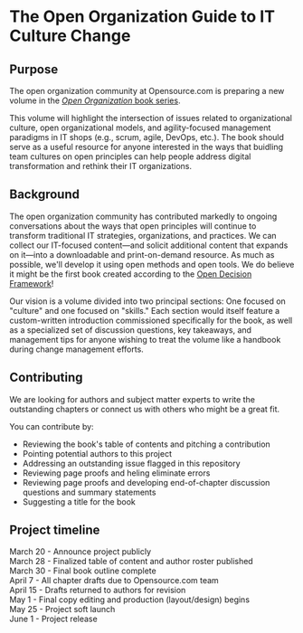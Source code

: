 # The Open Organization Guide to IT Culture Change

## Purpose

The open organization community at Opensource.com is preparing a new volume in the [_Open Organization_ book series](https://opensource.com/open-organization/resources).

This volume will highlight the intersection of issues related to organizational culture, open organizational models, and agility-focused management paradigms in IT shops (e.g., scrum, agile, DevOps, etc.). The book should serve as a useful resource for anyone interested in the ways that buidling team cultures on open principles can help people address digital transformation and rethink their IT organizations.

## Background

The open organization community has contributed markedly to ongoing conversations about the ways that open principles will continue to transform traditional IT strategies, organizations, and practices. We can collect our IT-focused content—and solicit additional content that expands on it—into a downloadable and print-on-demand resource. As much as possible, we'll develop it using open methods and open tools. We do believe it might be the first book created according to the [Open Decision Framework](https://opensource.com/open-organization/resources/open-decision-framework)!

Our vision is a volume divided into two principal sections: One focused on "culture" and one focused on "skills." Each section would itself feature a custom-written introduction commissioned specifically for the book, as well as a specialized set of discussion questions, key takeaways, and management tips for anyone wishing to treat the volume like a handbook during change management efforts.

## Contributing

We are looking for authors and subject matter experts to write the outstanding chapters or connect us with others who might be a great fit.

You can contribute by: 

* Reviewing the book's table of contents and pitching a contribution
* Pointing potential authors to this project
* Addressing an outstanding issue flagged in this repository
* Reviewing page proofs and heling eliminate errors
* Reviewing page proofs and developing end-of-chapter discussion questions and summary statements
* Suggesting a title for the book

## Project timeline

March 20 - Announce project publicly  
March 28 - Finalized table of content and author roster published  
March 30 - Final book outline complete  
April 7 - All chapter drafts due to Opensource.com team  
April 15 - Drafts returned to authors for revision  
May 1 - Final copy editing and production (layout/design) begins  
May 25 - Project soft launch  
June 1 - Project release

